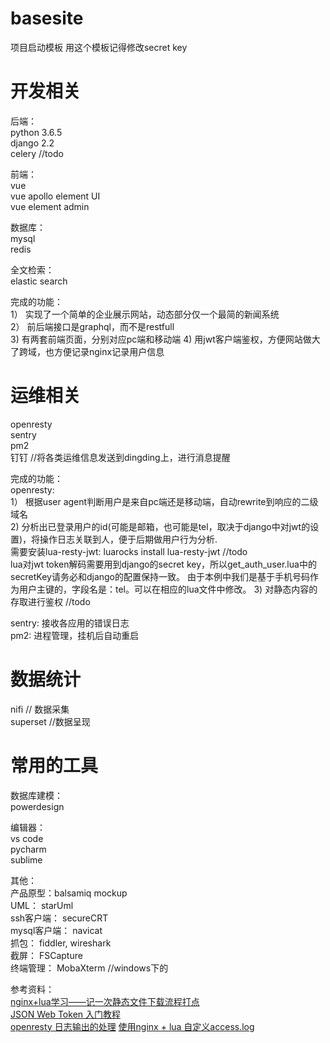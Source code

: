 # basesite
项目启动模板
用这个模板记得修改secret key

# 开发相关  
后端：  
python 3.6.5  
django 2.2  
celery  //todo  

前端：  
vue  
vue apollo
element UI  
vue element admin  

数据库：  
mysql  
redis  

全文检索：  
elastic search  

完成的功能：  
1） 实现了一个简单的企业展示网站，动态部分仅一个最简的新闻系统   
2） 前后端接口是graphql，而不是restfull  
3)  有两套前端页面，分别对应pc端和移动端 
4)  用jwt客户端鉴权，方便网站做大了跨域，也方便记录nginx记录用户信息 


# 运维相关
openresty  
sentry  
pm2  
钉钉 //将各类运维信息发送到dingding上，进行消息提醒  

完成的功能：  
openresty:  
1） 根据user agent判断用户是来自pc端还是移动端，自动rewrite到响应的二级域名  
2)  分析出已登录用户的id(可能是邮箱，也可能是tel，取决于django中对jwt的设置)，将操作日志关联到人，便于后期做用户行为分析.   
需要安装lua-resty-jwt: luarocks install lua-resty-jwt //todo  
lua对jwt token解码需要用到django的secret key，所以get_auth_user.lua中的secretKey请务必和django的配置保持一致。
由于本例中我们是基于手机号码作为用户主键的，字段名是：tel。可以在相应的lua文件中修改。
3)  对静态内容的存取进行鉴权 //todo  

sentry:  接收各应用的错误日志  
pm2: 进程管理，挂机后自动重启  

# 数据统计
nifi  // 数据采集  
superset  //数据呈现  


# 常用的工具
数据库建模：  
powerdesign  

编辑器：  
vs code  
pycharm  
sublime  

其他：  
产品原型：balsamiq mockup  
UML：  starUml  
ssh客户端： secureCRT  
mysql客户端：  navicat  
抓包：  fiddler,  wireshark  
截屏：  FSCapture  
终端管理：  MobaXterm   //windows下的  


参考资料：  
[nginx+lua学习——记一次静态文件下载流程打点](https://www.jianshu.com/p/4fd8c2ad0223)  
[JSON Web Token 入门教程](https://www.ruanyifeng.com/blog/2018/07/json_web_token-tutorial.html)  
[openresty 日志输出的处理](https://zhuanlan.zhihu.com/p/37736874)
[使用nginx + lua 自定义access.log](https://bikong0411.github.io/2015/11/05/ngx-lua-custom-access-log-format.html)